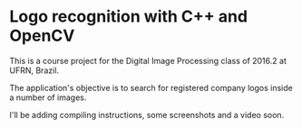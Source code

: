 # Logo recognition with C++ and OpenCV

This is a course project for the Digital Image Processing class of 2016.2 at UFRN, Brazil.

The application's objective is to search for registered company logos inside a number of images.

I'll be adding compiling instructions, some screenshots and a video soon.
